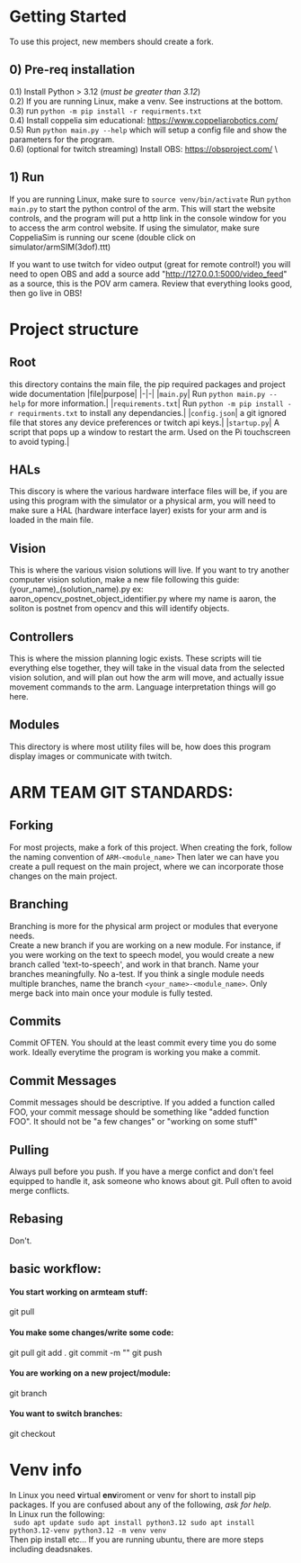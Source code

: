 # Getting Started

To use this project, new members should create a fork.

## 0) Pre-req installation
0.1) Install Python > 3.12 (*must be greater than 3.12*) \
0.2) If you are running Linux, make a venv. See instructions at the bottom.
0.3) run ```python -m pip install -r requirments.txt``` \
0.4) Install coppelia sim educational: https://www.coppeliarobotics.com/ \
0.5) Run ```python main.py --help``` which will setup a config file and show the parameters for the program.\
0.6) (optional for twitch streaming) Install OBS: https://obsproject.com/ \


## 1) Run
If you are running Linux, make sure to ```source venv/bin/activate```
Run ```python main.py``` to start the python control of the arm.
This will start the website controls, and the program will put a http link in the console window for you to access the arm control website.
If using the simulator, make sure CoppeliaSim is running our scene (double click on simulator/armSIM(3dof).ttt)

If you want to use twitch for video output (great for remote control!) you will need to open OBS and add a source
add "http://127.0.0.1:5000/video_feed" as a source, this is the POV arm camera. Review that everything looks good, then go live in OBS!

# Project structure

## Root
this directory contains the main file, the pip required packages and project wide documentation
|file|purpose|
|-|-|
|```main.py```| Run ```python main.py --help``` for more information.|
|```requirements.txt```| Run ```python -m pip install -r requirments.txt``` to install any dependancies.|
|```config.json```| a git ignored file that stores any device preferences or twitch api keys.|
|```startup.py```| A script that pops up a window to restart the arm. Used on the Pi touchscreen to avoid typing.|

## HALs
This discory is where the various hardware interface files will be, if you are using this program with the simulator or a physical arm, you will need to make sure a HAL (hardware interface layer) exists for your arm and is loaded in the main file.

## Vision
This is where the various vision solutions will live.
If you want to try another computer vision solution, make a new file following this guide: (your_name)_(solution_name).py
ex: aaron_opencv_postnet_object_identifier.py where my name is aaron, the soliton is postnet from opencv and this will identify objects.

## Controllers
This is where the mission planning logic exists.
These scripts will tie everything else together, they will take in the visual data from the selected vision solution, and will plan out how the arm will move, and actually issue movement commands to the arm.
Language interpretation things will go here.

## Modules
This directory is where most utility files will be, how does this program display images or communicate with twitch.

# ARM TEAM GIT STANDARDS:
## Forking
For most projects, make a fork of this project. When creating the fork, follow the naming convention of ```ARM-<module_name>``` Then later we can have you create a pull request on the main project, where we can incorporate those changes on the main project. 
## Branching
Branching is more for the physical arm project or modules that everyone needs.\
Create a new branch if you are working on a new module. For instance, if you were working on the text to speech model, you would create a new branch called 'text-to-speech', and work in that branch. Name your branches meaningfully. No a-test. If you think a single module needs multiple branches, name the branch ```<your_name>-<module_name>```. Only merge back into main once your module is fully tested.
## Commits
Commit OFTEN. You should at the least commit every time you do some work. Ideally everytime the program is working you make a commit.
## Commit Messages
Commit messages should be descriptive. If you added a function called FOO, your commit message should be something like "added function FOO". It should not be "a few changes" or "working on some stuff"
## Pulling
Always pull before you push. If you have a merge confict and don't feel equipped to handle it, ask someone who knows about git. Pull often to avoid merge conflicts.
## Rebasing
Don't.
## basic workflow:
#### You start working on armteam stuff:
git pull
#### You make some changes/write some code:
git pull
git add .
git commit -m "<your commit message here>"
git push
#### You are working on a new project/module:
git branch <your-project-name>
#### You want to switch branches:
git checkout <branch-name>

# Venv info
In Linux you need **v**irtual **env**iroment or venv for short to install pip packages. 
If you are confused about any of the following, *ask for help.* \
In Linux run the following:\
<code>
sudo apt update
sudo apt install python3.12
sudo apt install python3.12-venv
python3.12 -m venv venv
</code>\
Then pip install etc...
If you are running ubuntu, there are more steps including deadsnakes.